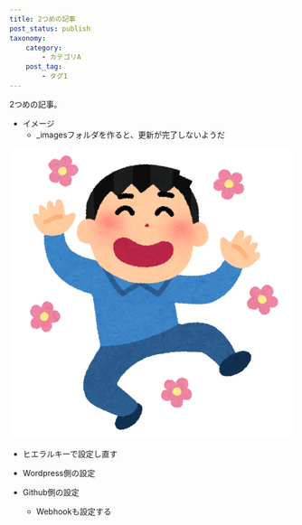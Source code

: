 ```yaml
---
title: 2つめの記事
post_status: publish
taxonomy:
    category:
        - カテゴリA
    post_tag:
        - タグ1
---
```


2つめの記事。

-   イメージ
    -   \_imagesフォルダを作ると、更新が完了しないようだ

![img](./_images/pic1.png)

-   ヒエラルキーで設定し直す

-   Wordpress側の設定
-   Github側の設定
    -   Webhookも設定する
